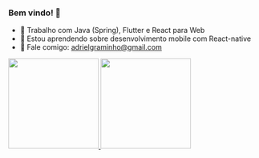 ### Bem vindo! 👋

- 🔭 Trabalho com Java (Spring), Flutter e React para Web
- 🌱 Estou aprendendo sobre desenvolvimento mobile com React-native
- 💬 Fale comigo: adrielgraminho@gmail.com

<div>
  <a href="https://github.com/AdrielGraminho">
  <img height="180em" src="https://github-readme-stats.vercel.app/api?username=AdrielGraminho&show_icons=true&theme=dark&include_all_commits=true&count_private=true"/>
  <img height="180em" src="https://github-readme-stats.vercel.app/api/top-langs/?username=AdrielGraminho&layout=compact&langs_count=7&theme=dark"/>
</div>

  ##
  

